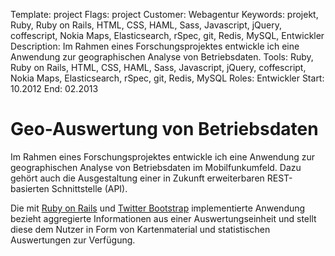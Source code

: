Template: project
Flags: project
Customer: Webagentur
Keywords: projekt, Ruby, Ruby on Rails, HTML, CSS, HAML, Sass, Javascript, jQuery, coffescript, Nokia Maps, Elasticsearch, rSpec, git, Redis, MySQL, Entwickler
Description: Im Rahmen eines Forschungsprojektes entwickle ich eine Anwendung zur geographischen Analyse von Betriebsdaten.
Tools: Ruby, Ruby on Rails, HTML, CSS, HAML, Sass, Javascript, jQuery, coffescript, Nokia Maps, Elasticsearch, rSpec, git, Redis, MySQL
Roles: Entwickler
Start: 10.2012
End: 02.2013

# Geo-Auswertung von Betriebsdaten

Im Rahmen eines Forschungsprojektes entwickle ich eine Anwendung zur geographischen Analyse von Betriebsdaten im Mobilfunkumfeld. Dazu gehört auch die Ausgestaltung einer in Zukunft erweiterbaren REST-basierten Schnittstelle (API).

Die mit [Ruby on Rails](http://rubyonrails.org) und [Twitter Bootstrap](http://twitter.github.io/bootstrap/) implementierte Anwendung bezieht aggregierte Informationen aus einer Auswertungseinheit und stellt diese dem Nutzer in Form von Kartenmaterial und statistischen Auswertungen zur Verfügung.
